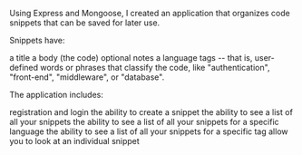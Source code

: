 Using Express and Mongoose, I created an application that organizes code snippets that can be saved for later use.

Snippets have:

a title
a body (the code)
optional notes
a language
tags -- that is, user-defined words or phrases that classify the code, like "authentication", "front-end", "middleware", or "database".

The application includes:

registration and login
the ability to create a snippet
the ability to see a list of all your snippets
the ability to see a list of all your snippets for a specific language
the ability to see a list of all your snippets for a specific tag
allow you to look at an individual snippet
